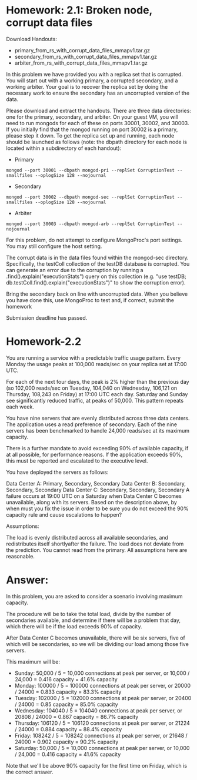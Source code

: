 # Homework: 2.1: Broken node, corrupt data files

Download Handouts:
* primary_from_rs_with_corrupt_data_files_mmapv1.tar.gz
* secondary_from_rs_with_corrupt_data_files_mmapv1.tar.gz
* arbiter_from_rs_with_corrupt_data_files_mmapv1.tar.gz

In this problem we have provided you with a replica set that is corrupted. You will start out with a working primary, a corrupted secondary, and a working arbiter. Your goal is to recover the replica set by doing the necessary work to ensure the secondary has an uncorrupted version of the data.

Please download and extract the handouts. There are three data directories: one for the primary, secondary, and arbiter. On your guest VM, you will need to run mongods for each of these on ports 30001, 30002, and 30003. If you initially find that the mongod running on port 30002 is a primary, please step it down. To get the replica set up and running, each node should be launched as follows (note: the dbpath directory for each node is located within a subdirectory of each handout):

* Primary

```
mongod --port 30001 --dbpath mongod-pri --replSet CorruptionTest --smallfiles --oplogSize 128 --nojournal
```

* Secondary

```
mongod --port 30002 --dbpath mongod-sec --replSet CorruptionTest --smallfiles --oplogSize 128 --nojournal
```

* Arbiter

```
mongod --port 30003 --dbpath mongod-arb --replSet CorruptionTest --nojournal
```

For this problem, do not attempt to configure MongoProc's port settings. You may still configure the host setting.

The corrupt data is in the data files found within the mongod-sec directory. Specifically, the testColl collection of the testDB database is corrupted. You can generate an error due to the corruption by running a .find().explain("executionStats") query on this collection (e.g. "use testDB; db.testColl.find().explain("executionStats")" to show the corruption error).

Bring the secondary back on line with uncorrupted data. When you believe you have done this, use MongoProc to test and, if correct, submit the homework

Submission deadline has passed.

# Homework-2.2

You are running a service with a predictable traffic usage pattern. Every Monday the usage peaks at 100,000 reads/sec on your replica set at 17:00 UTC.

For each of the next four days, the peak is 2% higher than the previous day (so 102,000 reads/sec on Tuesday, 104,040 on Wednesday, 106,121 on Thursday, 108,243 on Friday) at 17:00 UTC each day. Saturday and Sunday see significantly reduced traffic, at peaks of 50,000. This pattern repeats each week.

You have nine servers that are evenly distributed across three data centers. The application uses a read preference of secondary. Each of the nine servers has been benchmarked to handle 24,000 reads/sec at its maximum capacity.

There is a further mandate to avoid exceeding 90% of available capacity, if at all possible, for performance reasons. If the application exceeds 90%, this must be reported and escalated to the executive level.

You have deployed the servers as follows:

Data Center A: Primary, Secondary, Secondary
Data Center B: Secondary, Secondary, Secondary
Data Center C: Secondary, Secondary, Secondary
A failure occurs at 19:00 UTC on a Saturday when Data Center C becomes unavailable, along with its servers. Based on the description above, by when must you fix the issue in order to be sure you do not exceed the 90% capacity rule and cause escalations to happen?

Assumptions:

The load is evenly distributed across all available secondaries, and redistributes itself shortlyafter the failure.
The load does not deviate from the prediction.
You cannot read from the primary.
All assumptions here are reasonable. 

# Answer:

In this problem, you are asked to consider a scenario involving maximum capacity.

The procedure will be to take the total load, divide by the number of secondaries available, and determine if there will be a problem that day, which there will be if the load exceeds 90% of capacity.

After Data Center C becomes unavailable, there will be six servers, five of which will be secondaries, so we will be dividing our load among those five servers.

This maximum will be:

* Sunday: 50,000 / 5 = 10,000 connections at peak per server, or 10,000 / 24,000 = 0.416 capacity = 41.6% capacity
* Monday: 100000 / 5 = 100000 connections at peak per server, or 20000 / 24000 = 0.833 capacity = 83.3% capacity
* Tuesday: 102000 / 5 = 102000 connections at peak per server, or 20400 / 24000 = 0.85 capacity = 85.0% capacity
* Wednesday: 104040 / 5 = 104040 connections at peak per server, or 20808 / 24000 = 0.867 capacity = 86.7% capacity
* Thursday: 106120 / 5 = 106120 connections at peak per server, or 21224 / 24000 = 0.884 capacity = 88.4% capacity
* Friday: 108242 / 5 = 108242 connections at peak per server, or 21648 / 24000 = 0.902 capacity = 90.2% capacity
* Saturday: 50,000 / 5 = 10,000 connections at peak per server, or 10,000 / 24,000 = 0.416 capacity = 41.6% capacity

Note that we'll be above 90% capacity for the first time on Friday, which is the correct answer.


